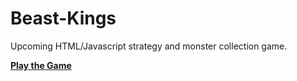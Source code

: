 # Beast-Kings
Upcoming HTML/Javascript strategy and monster collection game.

[**Play the Game**](https://kaiznike.github.io/Beast-Kings/)<br>
